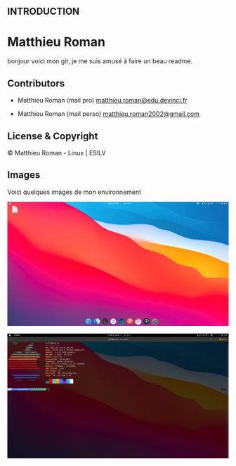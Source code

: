 ## INTRODUCTION 

<h1> Matthieu Roman </h1>

bonjour voici mon git, je me suis amusé à faire un beau readme.

## Contributors

- Matthieu Roman (mail pro) <matthieu.roman@edu.devinci.fr>

- Matthieu Roman (mail perso) <matthieu.roman2002@gmail.com>

## License & Copyright 

© Matthieu Roman - Linux | ESILV

## Images 

Voici quelques images de mon environnement

![](images/Screen.png)

![](images/screen-terminal.png)
